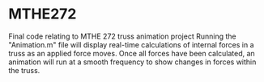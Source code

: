 # MTHE272
Final code relating to MTHE 272 truss animation project
Running the "Animation.m" file will display real-time calculations of internal forces in a truss as an applied force moves.
Once all forces have been calculated, an animation will run at a smooth frequency to show changes in forces within the truss.
